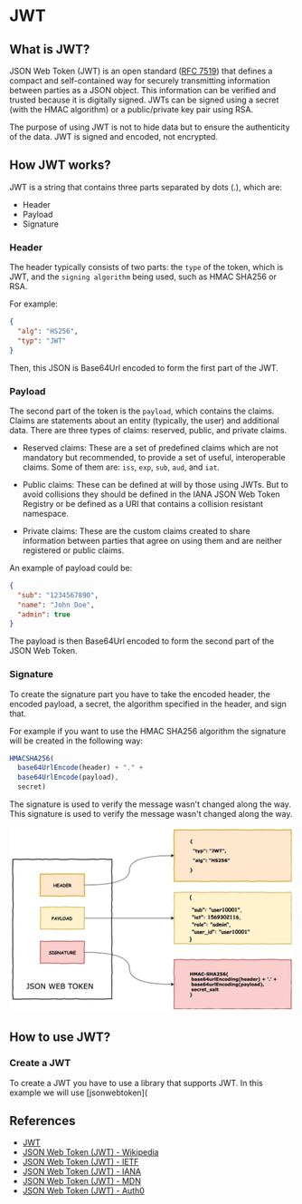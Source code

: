 # JWT

## What is JWT?

JSON Web Token (JWT) is an open standard ([RFC 7519](https://tools.ietf.org/html/rfc7519)) that defines a compact and self-contained way for securely transmitting information between parties as a JSON object. This information can be verified and trusted because it is digitally signed. JWTs can be signed using a secret (with the HMAC algorithm) or a public/private key pair using RSA.

The purpose of using JWT is not to hide data but to ensure the authenticity of the data. JWT is signed and encoded, not encrypted.

## How JWT works?

JWT is a string that contains three parts separated by dots (.), which are:

* Header
* Payload
* Signature

### Header

The header typically consists of two parts: the `type` of the token, which is JWT, and the `signing algorithm` being used, such as HMAC SHA256 or RSA.

For example:

```json
{
  "alg": "HS256",
  "typ": "JWT"
}
```

Then, this JSON is Base64Url encoded to form the first part of the JWT.

### Payload

The second part of the token is the `payload`, which contains the claims. Claims are statements about an entity (typically, the user) and additional data. There are three types of claims: reserved, public, and private claims.

* Reserved claims: These are a set of predefined claims which are not mandatory but recommended, to provide a set of useful, interoperable claims. Some of them are: `iss`, `exp`, `sub`, `aud`, and `iat`.

* Public claims: These can be defined at will by those using JWTs. But to avoid collisions they should be defined in the IANA JSON Web Token Registry or be defined as a URI that contains a collision resistant namespace.

* Private claims: These are the custom claims created to share information between parties that agree on using them and are neither registered or public claims.

An example of payload could be:

```json
{
  "sub": "1234567890",
  "name": "John Doe",
  "admin": true
}
```

The payload is then Base64Url encoded to form the second part of the JSON Web Token.

### Signature

To create the signature part you have to take the encoded header, the encoded payload, a secret, the algorithm specified in the header, and sign that.

For example if you want to use the HMAC SHA256 algorithm the signature will be created in the following way:

```js
HMACSHA256(
  base64UrlEncode(header) + "." +
  base64UrlEncode(payload),
  secret)
```

The signature is used to verify the message wasn't changed along the way. This signature is used to verify the message wasn't changed along the way.

<img src="./jwt.png">

## How to use JWT?

### Create a JWT

To create a JWT you have to use a library that supports JWT. In this example we will use [jsonwebtoken](

## References

* [JWT](https://jwt.io/introduction/)
* [JSON Web Token (JWT) - Wikipedia](https://en.wikipedia.org/wiki/JSON_Web_Token)
* [JSON Web Token (JWT) - IETF](https://tools.ietf.org/html/rfc7519)
* [JSON Web Token (JWT) - IANA](https://www.iana.org/assignments/jwt/jwt.xhtml)
* [JSON Web Token (JWT) - MDN](https://developer.mozilla.org/en-US/docs/Web/HTTP/Authentication#JSON_Web_Token_(JWT))
* [JSON Web Token (JWT) - Auth0](https://auth0.com/docs/jwt)





